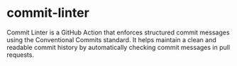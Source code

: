 # commit-linter
Commit Linter is a GitHub Action that enforces structured commit messages using the Conventional Commits standard. It helps maintain a clean and readable commit history by automatically checking commit messages in pull requests.

